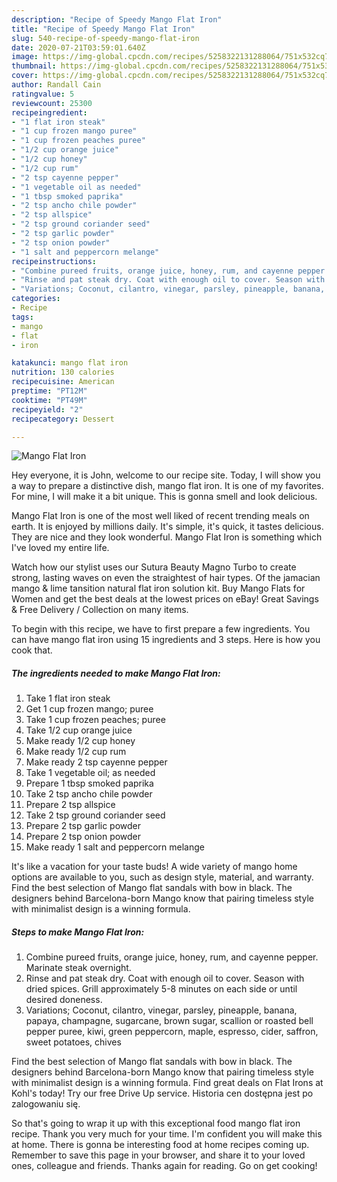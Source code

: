 ```yaml
---
description: "Recipe of Speedy Mango Flat Iron"
title: "Recipe of Speedy Mango Flat Iron"
slug: 540-recipe-of-speedy-mango-flat-iron
date: 2020-07-21T03:59:01.640Z
image: https://img-global.cpcdn.com/recipes/5258322131288064/751x532cq70/mango-flat-iron-recipe-main-photo.jpg
thumbnail: https://img-global.cpcdn.com/recipes/5258322131288064/751x532cq70/mango-flat-iron-recipe-main-photo.jpg
cover: https://img-global.cpcdn.com/recipes/5258322131288064/751x532cq70/mango-flat-iron-recipe-main-photo.jpg
author: Randall Cain
ratingvalue: 5
reviewcount: 25300
recipeingredient:
- "1 flat iron steak"
- "1 cup frozen mango puree"
- "1 cup frozen peaches puree"
- "1/2 cup orange juice"
- "1/2 cup honey"
- "1/2 cup rum"
- "2 tsp cayenne pepper"
- "1 vegetable oil as needed"
- "1 tbsp smoked paprika"
- "2 tsp ancho chile powder"
- "2 tsp allspice"
- "2 tsp ground coriander seed"
- "2 tsp garlic powder"
- "2 tsp onion powder"
- "1 salt and peppercorn melange"
recipeinstructions:
- "Combine pureed fruits, orange juice, honey, rum, and cayenne pepper. Marinate steak overnight."
- "Rinse and pat steak dry. Coat with enough oil to cover. Season with dried spices. Grill approximately 5-8 minutes on each side or until desired doneness."
- "Variations; Coconut, cilantro, vinegar, parsley, pineapple, banana, papaya, champagne, sugarcane, brown sugar, scallion or roasted bell pepper puree, kiwi, green peppercorn, maple, espresso, cider, saffron, sweet potatoes, chives"
categories:
- Recipe
tags:
- mango
- flat
- iron

katakunci: mango flat iron 
nutrition: 130 calories
recipecuisine: American
preptime: "PT12M"
cooktime: "PT49M"
recipeyield: "2"
recipecategory: Dessert

---
```



![Mango Flat Iron](https://img-global.cpcdn.com/recipes/5258322131288064/751x532cq70/mango-flat-iron-recipe-main-photo.jpg)

Hey everyone, it is John, welcome to our recipe site. Today, I will show you a way to prepare a distinctive dish, mango flat iron. It is one of my favorites. For mine, I will make it a bit unique. This is gonna smell and look delicious.

Mango Flat Iron is one of the most well liked of recent trending meals on earth. It is enjoyed by millions daily. It's simple, it's quick, it tastes delicious. They are nice and they look wonderful. Mango Flat Iron is something which I've loved my entire life.

Watch how our stylist uses our Sutura Beauty Magno Turbo to create strong, lasting waves on even the straightest of hair types. Of the jamacian mango &amp; lime tansition natural flat iron solution kit. Buy Mango Flats for Women and get the best deals at the lowest prices on eBay! Great Savings &amp; Free Delivery / Collection on many items.


To begin with this recipe, we have to first prepare a few ingredients. You can have mango flat iron using 15 ingredients and 3 steps. Here is how you cook that.

<!--inarticleads1-->

##### The ingredients needed to make Mango Flat Iron:

1. Take 1 flat iron steak
1. Get 1 cup frozen mango; puree
1. Take 1 cup frozen peaches; puree
1. Take 1/2 cup orange juice
1. Make ready 1/2 cup honey
1. Make ready 1/2 cup rum
1. Make ready 2 tsp cayenne pepper
1. Take 1 vegetable oil; as needed
1. Prepare 1 tbsp smoked paprika
1. Take 2 tsp ancho chile powder
1. Prepare 2 tsp allspice
1. Take 2 tsp ground coriander seed
1. Prepare 2 tsp garlic powder
1. Prepare 2 tsp onion powder
1. Make ready 1 salt and peppercorn melange


It&#39;s like a vacation for your taste buds! A wide variety of mango home options are available to you, such as design style, material, and warranty. Find the best selection of Mango flat sandals with bow in black. The designers behind Barcelona-born Mango know that pairing timeless style with minimalist design is a winning formula. 

<!--inarticleads2-->

##### Steps to make Mango Flat Iron:

1. Combine pureed fruits, orange juice, honey, rum, and cayenne pepper. Marinate steak overnight.
1. Rinse and pat steak dry. Coat with enough oil to cover. Season with dried spices. Grill approximately 5-8 minutes on each side or until desired doneness.
1. Variations; Coconut, cilantro, vinegar, parsley, pineapple, banana, papaya, champagne, sugarcane, brown sugar, scallion or roasted bell pepper puree, kiwi, green peppercorn, maple, espresso, cider, saffron, sweet potatoes, chives


Find the best selection of Mango flat sandals with bow in black. The designers behind Barcelona-born Mango know that pairing timeless style with minimalist design is a winning formula. Find great deals on Flat Irons at Kohl&#39;s today! Try our free Drive Up service. Historia cen dostępna jest po zalogowaniu się. 

So that's going to wrap it up with this exceptional food mango flat iron recipe. Thank you very much for your time. I'm confident you will make this at home. There is gonna be interesting food at home recipes coming up. Remember to save this page in your browser, and share it to your loved ones, colleague and friends. Thanks again for reading. Go on get cooking!
